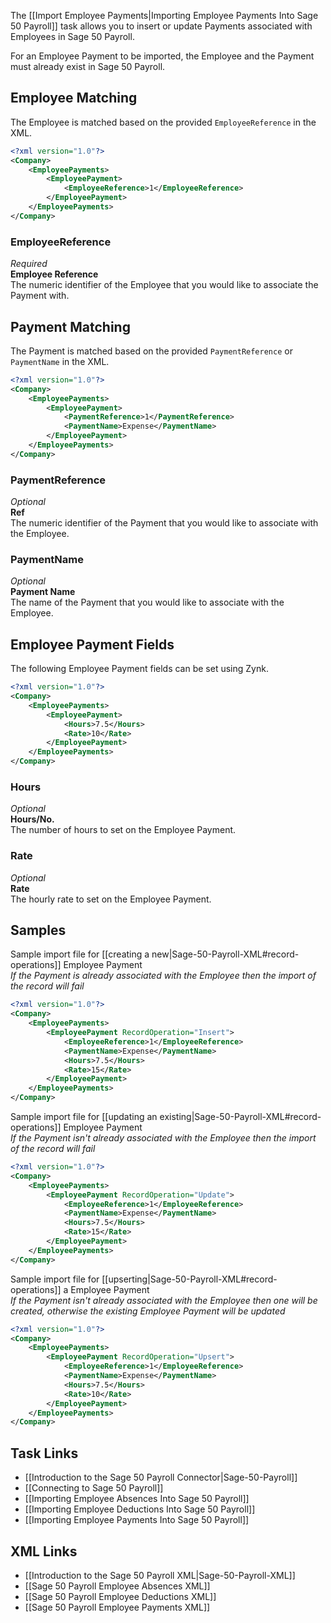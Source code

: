 The [[Import Employee Payments|Importing Employee Payments Into Sage 50 Payroll]] task allows you to insert or update Payments associated with Employees in Sage 50 Payroll.

For an Employee Payment to be imported, the Employee and the Payment must already exist in Sage 50 Payroll.

## Employee Matching
The Employee is matched based on the provided `EmployeeReference` in the XML.

```xml
<?xml version="1.0"?>
<Company>
	<EmployeePayments>
		<EmployeePayment>
			<EmployeeReference>1</EmployeeReference>
		</EmployeePayment>
	</EmployeePayments>
</Company>
```

### EmployeeReference
_Required_  
**Employee Reference**  
The numeric identifier of the Employee that you would like to associate the Payment with.

## Payment Matching
The Payment is matched based on the provided `PaymentReference` or `PaymentName` in the XML.

```xml
<?xml version="1.0"?>
<Company>
	<EmployeePayments>
		<EmployeePayment>
			<PaymentReference>1</PaymentReference>
			<PaymentName>Expense</PaymentName>
		</EmployeePayment>
	</EmployeePayments>
</Company>
```

### PaymentReference
_Optional_  
**Ref**  
The numeric identifier of the Payment that you would like to associate with the Employee.

### PaymentName
_Optional_  
**Payment Name**  
The name of the Payment that you would like to associate with the Employee.

## Employee Payment Fields
The following Employee Payment fields can be set using Zynk.

```xml
<?xml version="1.0"?>
<Company>
	<EmployeePayments>
		<EmployeePayment>
			<Hours>7.5</Hours>
			<Rate>10</Rate>
		</EmployeePayment>
	</EmployeePayments>
</Company>
```

### Hours
_Optional_  
**Hours/No.**  
The number of hours to set on the Employee Payment.

### Rate
_Optional_  
**Rate**  
The hourly rate to set on the Employee Payment.

## Samples

Sample import file for [[creating a new|Sage-50-Payroll-XML#record-operations]] Employee Payment  
_If the Payment is already associated with the Employee then the import of the record will fail_  

```xml
<?xml version="1.0"?>
<Company>
	<EmployeePayments>
		<EmployeePayment RecordOperation="Insert">
			<EmployeeReference>1</EmployeeReference>
			<PaymentName>Expense</PaymentName>
			<Hours>7.5</Hours>
			<Rate>15</Rate>
		</EmployeePayment>
	</EmployeePayments>
</Company>
```

Sample import file for [[updating an existing|Sage-50-Payroll-XML#record-operations]] Employee Payment   
_If the Payment isn't already associated with the Employee then the import of the record will fail_  

```xml
<?xml version="1.0"?>
<Company>
	<EmployeePayments>
		<EmployeePayment RecordOperation="Update">
			<EmployeeReference>1</EmployeeReference>
			<PaymentName>Expense</PaymentName>
			<Hours>7.5</Hours>
			<Rate>15</Rate>
		</EmployeePayment>
	</EmployeePayments>
</Company>
```

Sample import file for [[upserting|Sage-50-Payroll-XML#record-operations]] a Employee Payment  
_If the Payment isn't already associated with the Employee then one will be created, otherwise the existing Employee Payment will be updated_

```xml
<?xml version="1.0"?>
<Company>
	<EmployeePayments>
		<EmployeePayment RecordOperation="Upsert">
			<EmployeeReference>1</EmployeeReference>
			<PaymentName>Expense</PaymentName>
			<Hours>7.5</Hours>
			<Rate>10</Rate>
		</EmployeePayment>
	</EmployeePayments>
</Company>
```

## Task Links
- [[Introduction to the Sage 50 Payroll Connector|Sage-50-Payroll]]
- [[Connecting to Sage 50 Payroll]]
- [[Importing Employee Absences Into Sage 50 Payroll]]
- [[Importing Employee Deductions Into Sage 50 Payroll]]
- [[Importing Employee Payments Into Sage 50 Payroll]]

## XML Links
- [[Introduction to the Sage 50 Payroll XML|Sage-50-Payroll-XML]]
- [[Sage 50 Payroll Employee Absences XML]]
- [[Sage 50 Payroll Employee Deductions XML]]
- [[Sage 50 Payroll Employee Payments XML]]